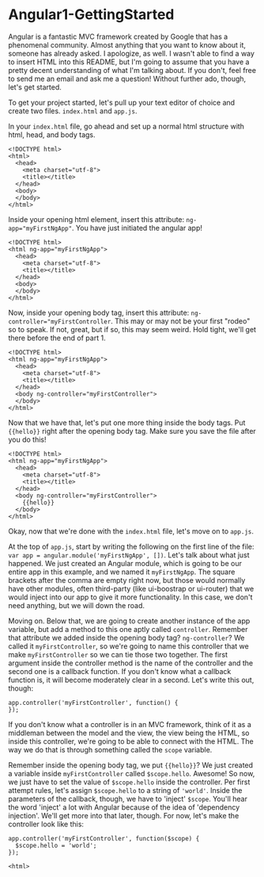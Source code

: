 # Angular1-GettingStarted

Angular is a fantastic MVC framework created by Google that has a phenomenal community. Almost anything that you want to know about it, someone has already asked. I apologize, as well. I wasn't able to find a way to insert HTML into this README, but I'm going to assume that you have a pretty decent understanding of what I'm talking about. If you don't, feel free to send me an email and ask me a question! Without further ado, though, let's get started.

To get your project started, let's pull up your text editor of choice and create two files. `index.html` and `app.js`.

In your `index.html` file, go ahead and set up a normal html structure with html, head, and body tags.

```text
<!DOCTYPE html>
<html>
  <head>
    <meta charset="utf-8">
    <title></title>
  </head>
  <body>
  </body>
</html>
```

Inside your opening html element, insert this attribute: `ng-app="myFirstNgApp"`. You have just initiated the angular app!

```text
<!DOCTYPE html>
<html ng-app="myFirstNgApp">
  <head>
    <meta charset="utf-8">
    <title></title>
  </head>
  <body>
  </body>
</html>
```

Now, inside your opening body tag, insert this attribute: `ng-controller="myFirstController`. This may or may not be your first "rodeo" so to speak. If not, great, but if so, this may seem weird. Hold tight, we'll get there before the end of part 1.

```text
<!DOCTYPE html>
<html ng-app="myFirstNgApp">
  <head>
    <meta charset="utf-8">
    <title></title>
  </head>
  <body ng-controller="myFirstController">
  </body>
</html>
```

Now that we have that, let's put one more thing inside the body tags. Put `{{hello}}` right after the opening body tag. Make sure you save the file after you do this!

```text
<!DOCTYPE html>
<html ng-app="myFirstNgApp">
  <head>
    <meta charset="utf-8">
    <title></title>
  </head>
  <body ng-controller="myFirstController">
    {{hello}}
  </body>
</html>
```

Okay, now that we're done with the `index.html` file, let's move on to `app.js`. 

At the top of `app.js`, start by writing the following on the first line of the file: `var app = angular.module('myFirstNgApp', [])`. Let's talk about what just happened. We just created an Angular module, which is going to be our entire app in this example, and we named it `myFirstNgApp`. The square brackets after the comma are empty right now, but those would normally have other modules, often third-party (like ui-boostrap or ui-router) that we would inject into our app to give it more functionality. In this case, we don't need anything, but we will down the road.

Moving on. Below that, we are going to create another instance of the app variable, but add a method to this one aptly called `controller`. Remember that attribute we added inside the opening body tag? `ng-controller`? We called it `myFirstController`, so we're going to name this controller that we make `myFirstController` so we can tie those two together. The first argument inside the controller method is the name of the controller and the second one is a callback function. If you don't know what a callback function is, it will become moderately clear in a second. Let's write this out, though:

<pre><code>app.controller('myFirstController', function() {
});
</code></pre>

If you don't know what a controller is in an MVC framework, think of it as a middleman between the model and the view, the view being the HTML, so inside this controller, we're going to be able to connect with the HTML. The way we do that is through something called the `scope` variable.

Remember inside the opening body tag, we put `{{hello}}`? We just created a variable inside `myFirstController` called `$scope.hello`. Awesome! So now, we just have to set the value of `$scope.hello` inside the controller. Per first attempt rules, let's assign `$scope.hello` to a string of `'world'`. Inside the parameters of the callback, though, we have to 'inject' `$scope`. You'll hear the word 'inject' a lot with Angular because of the idea of 'dependency injection'. We'll get more into that later, though. For now, let's make the controller look like this:

<pre><code>app.controller('myFirstController', function($scope) {
  $scope.hello = 'world';
});
</code></pre>

```text
<html>
```
